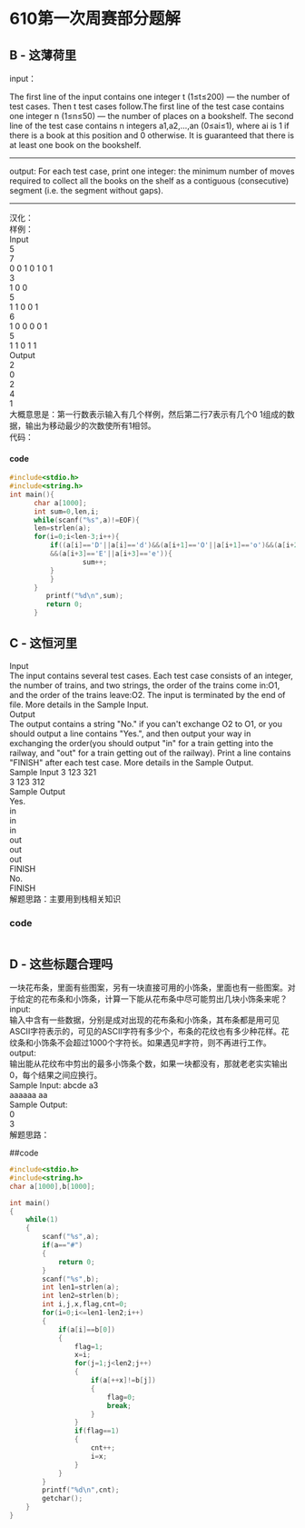 
# 610第一次周赛部分题解
## B - 这薄荷里
input：

The first line of the input contains one integer t (1≤t≤200) — the number of test cases. Then t test cases follow.The first line of the test case contains one integer n (1≤n≤50) — the number of places on a bookshelf. The second line of the test case contains n integers a1,a2,…,an (0≤ai≤1), where ai is 1 if there is a book at this position and 0 otherwise. It is guaranteed that there is at least one book on the bookshelf.

----

output:
For each test case, print one integer: the minimum number of moves required to collect all the books on the shelf as a contiguous (consecutive) segment (i.e. the segment without gaps).

----  
汉化：  
样例：  
Input  
5  
7  
0 0 1 0 1 0 1  
3  
1 0 0  
5  
1 1 0 0 1  
6  
1 0 0 0 0 1  
5  
1 1 0 1 1  
Output  
2  
0  
2  
4  
1  
大概意思是：第一行数表示输入有几个样例，然后第二行7表示有几个0 1组成的数据，输出为移动最少的次数使所有1相邻。  
代码：
#### code
```C
#include<stdio.h>
#include<string.h>
int main(){
      char a[1000];
      int sum=0,len,i;
      while(scanf("%s",a)!=EOF){
      len=strlen(a);
      for(i=0;i<len-3;i++){
          if((a[i]=='D'||a[i]=='d')&&(a[i+1]=='O'||a[i+1]=='o')&&(a[i+2]=='G'||a[i+2]=='g')
          &&(a[i+3]=='E'||a[i+3]=='e')){
                  sum++;
          }                        
          }
      }
         printf("%d\n",sum);
         return 0;
      }
```  
## C - 这恒河里
 Input  
 The input contains several test cases. Each test case consists of an integer, the number of trains, and two strings, the order of the trains come in:O1, and the order of the trains leave:O2. The input is terminated by the end of file. More details in the Sample Input.  
 Output  
 The output contains a string "No." if you can't exchange O2 to O1, or you should output a line contains "Yes.", and then output your way in exchanging the order(you should output "in" for a train getting into the railway, and "out" for a train getting out of the railway). Print a line contains "FINISH" after each test case. More details in the Sample Output.  
 Sample Input
 3 123 321  
 3 123 312  
 Sample Output  
 Yes.  
 in  
 in  
 in  
 out  
 out  
 out  
 FINISH  
 No.  
 FINISH  
 解题思路：主要用到栈相关知识  
 ### code
 ```C
 ```

## D - 这些标题合理吗
一块花布条，里面有些图案，另有一块直接可用的小饰条，里面也有一些图案。对于给定的花布条和小饰条，计算一下能从花布条中尽可能剪出几块小饰条来呢？  
input:  
输入中含有一些数据，分别是成对出现的花布条和小饰条，其布条都是用可见ASCII字符表示的，可见的ASCII字符有多少个，布条的花纹也有多少种花样。花纹条和小饰条不会超过1000个字符长。如果遇见#字符，则不再进行工作。  
output:  
输出能从花纹布中剪出的最多小饰条个数，如果一块都没有，那就老老实实输出0，每个结果之间应换行。  
Sample Input: 
abcde a3  
aaaaaa  aa  
Sample Output:  
0  
3  
解题思路：  
  
##code  
```C
#include<stdio.h>
#include<string.h>
char a[1000],b[1000];

int main()
{
    while(1)
    {
        scanf("%s",a);
        if(a=="#")
        {
            return 0;
        }
        scanf("%s",b);
        int len1=strlen(a);
        int len2=strlen(b);
        int i,j,x,flag,cnt=0;
        for(i=0;i<=len1-len2;i++)
        {
            if(a[i]==b[0])
            {
                flag=1;
                x=i;
                for(j=1;j<len2;j++)
                {
                    if(a[++x]!=b[j])
                    {
                        flag=0;
                        break;
                    }
                }
                if(flag==1)
                {
                    cnt++;
                    i=x;
                }
            }
        }
        printf("%d\n",cnt);
        getchar();
    }
}
```


